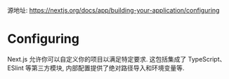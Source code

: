 源地址: https://nextjs.org/docs/app/building-your-application/configuring

# Configuring

Next.js 允许你可以自定义你的项目以满足特定要求. 这包括集成了 TypeScript、ESlint 等第三方模块, 内部配置提供了绝对路径导入和环境变量等.

